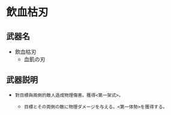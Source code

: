 # 飲血枯刃
## 武器名
 - 飲血枯刃
   - 血飢の刃

## 武器説明
 - ```
   對目標與兩側的敵人造成物理傷害。獲得<第一架式>。
   ```
   - ```
     目標とその両側の敵に物理ダメージを与える。<第一体勢>を獲得する。
     ```
